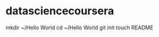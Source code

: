 datasciencecoursera
===================
mkdir ~/Hello World
cd ~/Hello World
git init
touch README
##
